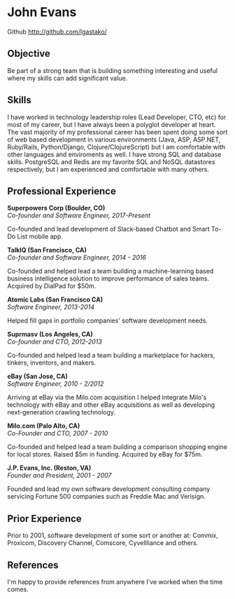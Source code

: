 # John Evans

Github http://github.com/lgastako/

## Objective

Be part of a strong team that is building something interesting and useful
where my skills can add significant value.

## Skills

I have worked in technology leadership roles (Lead Developer, CTO, etc) for
most of my career, but I have always been a polyglot developer at heart.  The
vast majority of my professional career has been spent doing some sort of web
based development in various environments (Java, ASP, ASP.NET, Ruby/Rails,
Python/Django, Clojure/ClojureScript) but I am comfortable with other languages
and enviroments as well. I have strong SQL and database skills.  PostgreSQL and
Redis are my favorite SQL and NoSQL datastores respectively, but I am
experienced and comfortable with many others.

## Professional Experience

**Superpowers Corp (Boulder, CO)**<br>
*Co-founder and Software Engineer, 2017-Present*

Co-founded and lead development of Slack-based Chatbot and Smart To-Do List
mobile app.


**TalkIQ (San Francisco, CA)**<br>
*Co-founder and Software Engineer, 2014 - 2016*

Co-founded and helped lead a team building a machine-learning based business
intelligence solution to improve performance of sales teams.  Acquired by
DialPad for $50m.


**Atomic Labs (San Francisco CA)**<br>
*Software Engineer, 2013-2014*

Helped fill gaps in portfolio companies' software development needs.


**Suprmasv (Los Angeles, CA)**<br>
*Co-founder and CTO, 2012-2013*

Co-founded and helped lead a team building a marketplace for hackers, tinkers,
inventors, and makers.


**eBay (San Jose, CA)**<br>
*Software Engineer, 2010 - 2/2012*

Arriving at eBay via the Milo.com acquisition I helped integrate Milo's
technology with eBay and other eBay acquisitions as well as developing
next-generation crawling technology.


**Milo.com (Palo Alto, CA)**<br>
*Co-Founder and CTO, 2007 - 2010*

Co-founded and helped lead a team building a comparison shopping engine for
local stores.  Raised $5m in funding.  Acquired by eBay for $75m.


**J.P. Evans, Inc. (Reston, VA)**<br>
*Founder and President, 2001 - 2007*

Founded and lead my own software development consulting company servicing
Fortune 500 companies such as Freddie Mac and Verisign.


## Prior Experience

Prior to 2001, software development of some sort or another at:
Commix, Proxicom, Discovery Channel, Comscore, Cyvellliance and others.


## References

I'm happy to provide references from anywhere I've worked when the time comes.

